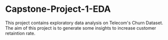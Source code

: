 # Capstone-Project-1-EDA
This project contains exploratory data analysis on Telecom's Churn Dataset. The aim of this project is to generate some insights to increase customer retaintion rate.
